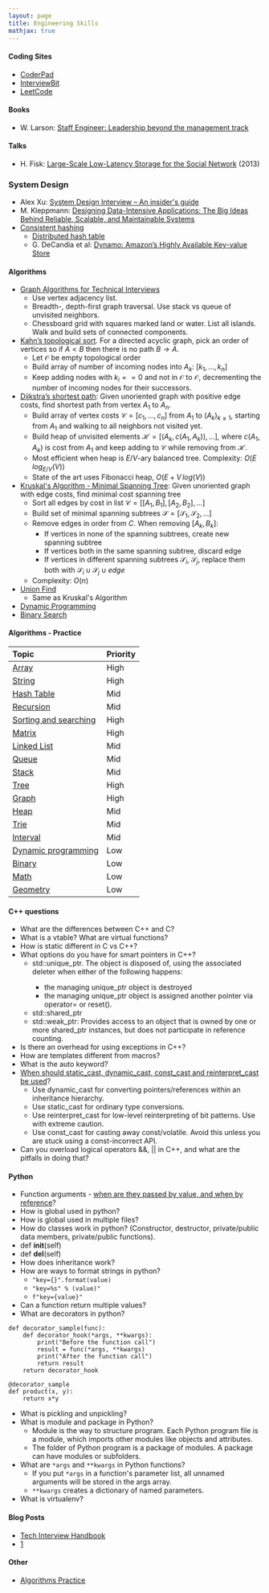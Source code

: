 ```yaml
---
layout: page
title: Engineering Skills
mathjax: true
---
```


#### Coding Sites
* [CoderPad](https://coderpad.io)
* [InterviewBit](https://www.interviewbit.com)
* [LeetCode](https://leetcode.com)

#### Books
* W. Larson: [Staff Engineer: Leadership beyond the management track](https://www.amazon.com/Staff-Engineer-Leadership-beyond-management-ebook/dp/B08RMSHYGG)

#### Talks
* H. Fisk: [Large-Scale Low-Latency Storage for the Social Network](https://www.youtube.com/watch?v=5RfFhMwRAic) (2013)

### System Design
* Alex Xu: [System Design Interview – An insider's guide](https://www.amazon.com/System-Design-Interview-insiders-Second/dp/B08CMF2CQF)
* M. Kleppmann: [Designing Data-Intensive Applications: The Big Ideas Behind Reliable, Scalable, and Maintainable Systems](https://www.amazon.com/Designing-Data-Intensive-Applications-Reliable-Maintainable/dp/1449373321)
* [Consistent hashing](https://en.wikipedia.org/wiki/Consistent_hashing)
  * [Distributed hash table](https://en.wikipedia.org/wiki/Distributed_hash_table)
  * G. DeCandia et al: [Dynamo: Amazon’s Highly Available Key-value Store](https://www.allthingsdistributed.com/files/amazon-dynamo-sosp2007.pdf)

#### Algorithms
* [Graph Algorithms for Technical Interviews](https://www.youtube.com/watch?v=tWVWeAqZ0WU)
  * Use vertex adjacency list.
  * Breadth-, depth-first graph traversal. Use stack vs queue of unvisited neighbors.
  * Chessboard grid with squares marked land or water. List all islands. Walk and build sets of connected components.
* [Kahn’s topological sort](https://youtu.be/cIBFEhD77b4). For a directed acyclic graph, pick an order of vertices so if $A \lt B$ then there is no path $B \rightarrow A$.
  * Let $\mathcal{O}$ be empty topological order
  * Build array of number of incoming nodes into $A_k$: $[k_1, ..., k_n]$
  * Keep adding nodes with $k_i == 0$ and not in $\mathcal{O}$ to $\mathcal{O}$, decrementing the number of incoming nodes for their successors.
* [Dijkstra’s shortest path](https://youtu.be/pSqmAO-m7Lk): Given unoriented graph with positive edge costs, find shortest path from vertex $A_1$ to $A_n$.
  * Build array of vertex costs $\mathcal{C} = [c_1, ..., c_n]$ from $A_1$ to $(A_k)_{k \ge 1}$, starting from $A_1$ and walking to all neighbors not visited yet.
  * Build heap of unvisited elements $\mathcal{H} = [(A_k, c(A_1, A_k)), ... ]$, where $c(A_1, A_k)$ is cost from $A_1$ and keep adding to $\mathcal{C}$ while removing from $\mathcal{H}$.
  * Most efficient when heap is $E/V$-ary balanced tree. Complexity: $O(E \, log_{E/V}(V))$
  * State of the art uses Fibonacci heap, $O(E + V \, log(V))$
* [Kruskal's Algorithm - Minimal Spanning Tree](https://www.youtube.com/watch?v=JZBQLXgSGfs): Given unoriented graph with edge costs, find minimal cost spanning tree
  * Sort all edges by cost in list $\mathcal{C} = [[A_1, B_1], [A_2, B_2], ...]$
  * Build set of minimal spanning subtrees $\mathcal{S} = [\mathcal{S}_1, \mathcal{S}_2, ...]$
  * Remove edges in order from ${C}$. When removing $[A_k, B_k]$:
    * If vertices in none of the spanning subtrees, create new spanning subtree
    * If vertices both in the same spanning subtree, discard edge
    * If vertices in different spanning subtrees $\mathcal{S}_i$, $\mathcal{S}_j$, replace them both with $\mathcal{S}_i \cup \mathcal{S}_j \cup edge$
  * Complexity: $O(n)$
* [Union Find](https://www.youtube.com/watch?v=ibjEGG7ylHk)
  * Same as Kruskal's Algorithm
* [Dynamic Programming](https://www.youtube.com/watch?v=oBt53YbR9Kk)
* [Binary Search](https://leetcode.com/discuss/general-discussion/786126/Python-Powerful-Ultimate-Binary-Search-Template.-Solved-many-problems)

#### Algorithms - Practice

| Topic  | Priority  |
| :----- | :-------- |
| [Array](engineering_skills/array.md) | High |
| [String](engineering_skills/string.md) | High |
| [Hash Table](engineering_skills/hash_table.md) | Mid |
| [Recursion](engineering_skills/recursion.md) | Mid |
| [Sorting and searching](engineering_skills/sorting_and_searching.md) | High |
| [Matrix](engineering_skills/matrix.md) | High |
| [Linked List](engineering_skills/linked_list.md) | Mid |
| [Queue](engineering_skills/queue.md) | Mid |
| [Stack](engineering_skills/stack.md) | Mid |
| [Tree](engineering_skills/tree.md) | High |
| [Graph](engineering_skills/graph.md) | High |
| [Heap](engineering_skills/heap.md) | Mid |
| [Trie](engineering_skills/trie.md) | Mid |
| [Interval](engineering_skills/interval.md) | Mid |
| [Dynamic programming](engineering_skills/dynamic_programming.md) | Low |
| [Binary](engineering_skills/binary.md) | Low |
| [Math](engineering_skills/math.md) | Low |
| [Geometry](engineering_skills/geometry.md) | Low |

#### C++ questions
* What are the differences between C++ and C?
* What is a vtable? What are virtual functions?
* How is static different in C vs C++?
* What options do you have for smart pointers in C++?
  * std::unique_ptr<X>. The object is disposed of, using the associated deleter when either of the following happens:
    * the managing unique_ptr object is destroyed
    * the managing unique_ptr object is assigned another pointer via operator= or reset().
  * std::shared_ptr<X>
  * std::weak_ptr<X>: Provides access to an object that is owned by one or more shared_ptr instances, but does not participate in reference counting.
* Is there an overhead for using exceptions in C++?
* How are templates different from macros?
* What is the auto keyword?
* [When should static_cast, dynamic_cast, const_cast and reinterpret_cast be used](https://stackoverflow.com/questions/332030/when-should-static-cast-dynamic-cast-const-cast-and-reinterpret-cast-be-used)?
  * Use dynamic_cast for converting pointers/references within an inheritance hierarchy.
  * Use static_cast for ordinary type conversions.
  * Use reinterpret_cast for low-level reinterpreting of bit patterns. Use with extreme caution.
  * Use const_cast for casting away const/volatile. Avoid this unless you are stuck using a const-incorrect API.
* Can you overload logical operators &&, || in C++, and what are the pitfalls in doing that?

#### Python
* Function arguments - [when are they passed by value, and when by reference](https://stackoverflow.com/questions/9696495/python-when-is-a-variable-passed-by-reference-and-when-by-value)?
* How is global used in python?
* How is global used in multiple files?
* How do classes work in python? (Constructor, destructor, private/public data members, private/public functions). 
* def __init__(self)
* def __del__(self)
* How does inheritance work?
* How are ways to format strings in python?
  * `"key={}".format(value)`
  * `"key=%s" % (value)"`
  * `f"key={value}"`
* Can a function return multiple values?
* What are decorators in python?
```
def decorator_sample(func):
    def decorator_hook(*args, **kwargs):
        print("Before the function call")
        result = func(*args, **kwargs)
        print("After the function call")
        return result
    return decorator_hook

@decorator_sample
def product(x, y):
    return x*y
```
* What is pickling and unpickling?
* What is module and package in Python?
  * Module is the way to structure program. Each Python program file is a module, which imports other modules like objects and attributes.
  * The folder of Python program is a package of modules. A package can have modules or subfolders.
* What are `*args` and `**kwargs` in Python functions?
  * If you put `*args` in a function's parameter list, all unnamed arguments will be stored in the args array. 
  * `**kwargs` creates a dictionary of named parameters.
* What is virtualenv?


#### Blog Posts
* [Tech Interview Handbook](https://www.techinterviewhandbook.org/software-engineering-interview-guide/)
* [1](https://www.teamblind.com/post/7-onsites-7-offers-aAFTykAD)

#### Other
* [Algorithms Practice](engineering_skills/algorithms_practice.md)